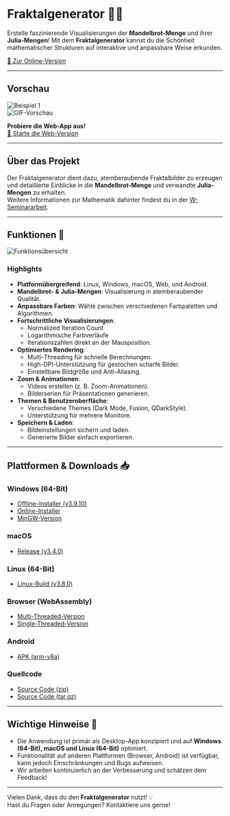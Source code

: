 # Fraktalgenerator 🌌✨

Erstelle faszinierende Visualisierungen der **Mandelbrot-Menge** und ihrer **Julia-Mengen**! Mit dem **Fraktalgenerator** kannst du die Schönheit mathematischer Strukturen auf interaktive und anpassbare Weise erkunden.  

[🔗 Zur Online-Version](https://m4rkus28.github.io/Fraktalgenerator)

---

## Vorschau

![Beispiel 1](https://github.com/M4RKUS28/Mandelbrot-Generator/blob/76baa565383021a2a83604bb21b63b2192b4ebfa/docs/example2.PNG?raw=true)  
![GIF-Vorschau](https://github.com/M4RKUS28/Fraktalgenerator/blob/main/docs/fraktalgen.gif)

**Probiere die Web-App aus!**  
[🚀 Starte die Web-Version](https://m4rkus28.codeberg.page/Mandelbrot-Generator-WebappST/@works/Fraktalgenerator.html)

---

## Über das Projekt

Der Fraktalgenerator dient dazu, atemberaubende Fraktalbilder zu erzeugen und detaillierte Einblicke in die **Mandelbrot-Menge** und verwandte **Julia-Mengen** zu erhalten.  
Weitere Informationen zur Mathematik dahinter findest du in der [W-Seminararbeit](https://code.obermui.de/markus/W-Seminar-Die-Mandelbrot-Menge/raw/branch/master/Seminararbeit_Die%20Mandelbrot-Menge_2022.pdf).  

---

## Funktionen 🚀

![Funktionsübersicht](https://github.com/M4RKUS28/Mandelbrot-Generator/blob/76baa565383021a2a83604bb21b63b2192b4ebfa/docs/example4.PNG?raw=true)

### Highlights

- **Platformübergreifend**: Linux, Windows, macOS, Web, und Android.
- **Mandelbrot- & Julia-Mengen**: Visualisierung in atemberaubender Qualität.
- **Anpassbare Farben**: Wähle zwischen verschiedenen Farbpaletten und Algorithmen.
- **Fortschrittliche Visualisierungen**:  
  - Normalized Iteration Count  
  - Logarithmische Farbverläufe  
  - Iterationszahlen direkt an der Mausposition.  
- **Optimiertes Rendering**:  
  - Multi-Threading für schnelle Berechnungen.  
  - High-DPI-Unterstützung für gestochen scharfe Bilder.  
  - Einstellbare Bildgröße und Anti-Aliasing.  
- **Zoom & Animationen**:  
  - Videos erstellen (z. B. Zoom-Animationen).  
  - Bilderserien für Präsentationen generieren.  
- **Themen & Benutzeroberfläche**:  
  - Verschiedene Themes (Dark Mode, Fusion, QDarkStyle).  
  - Unterstützung für mehrere Monitore.  
- **Speichern & Laden**:  
  - Bildeinstellungen sichern und laden.  
  - Generierte Bilder einfach exportieren.  

---

## Plattformen & Downloads 📥

### Windows (64-Bit)
- [Offline-Installer (v3.9.10)](https://github.com/M4RKUS28/Fraktalgenerator/releases/download/v3.9.10/FraktalgeneratorOfflineInstaller64BitWindows_Fraktalgenerator_v3.9.10.exe)  
- [Online-Installer](https://github.com/M4RKUS28/Fraktalgenerator/releases/download/v3.9.10/FraktalgeneratorOnlineInstaller.exe)  
- [MinGW-Version](https://github.com/M4RKUS28/Fraktalgenerator/releases/download/v3.9.10/ReleaseMinGWWindows64Bit-v3.9.10.zip)  

### macOS
- [Release (v3.4.0)](https://github.com/M4RKUS28/Fraktalgenerator/releases/download/v3.9.10/Release.v3.4.0_Fraktalgenerator.MacOS.zip)

### Linux (64-Bit)
- [Linux-Build (v3.8.0)](https://github.com/M4RKUS28/Fraktalgenerator/releases/download/v3.9.10/Fraktalgenerator-64Bit-linux-v3.8.0)

### Browser (WebAssembly)
- [Multi-Threaded-Version](https://github.com/M4RKUS28/Fraktalgenerator/releases/download/v3.9.10/WebAssembly_MultiThreaded_Fraktalgenerator_v3.9.10.zip)  
- [Single-Threaded-Version](https://github.com/M4RKUS28/Fraktalgenerator/releases/download/v3.9.10/WebAssembly_Single_threaded-Fraktalgenerator-v3.9.10.zip)  

### Android
- [APK (arm-v8a)](https://github.com/M4RKUS28/Fraktalgenerator/releases/download/v3.9.10/Fraktalgenerator-v3.9.10.apk)

### Quellcode
- [Source Code (zip)](https://github.com/M4RKUS28/Fraktalgenerator/archive/refs/tags/v3.9.10.zip)  
- [Source Code (tar.gz)](https://github.com/M4RKUS28/Fraktalgenerator/archive/refs/tags/v3.9.10.tar.gz)

---

## Wichtige Hinweise 📌

- Die Anwendung ist primär als Desktop-App konzipiert und auf **Windows (64-Bit), macOS und Linux (64-Bit)** optimiert.  
- Funktionalität auf anderen Plattformen (Browser, Android) ist verfügbar, kann jedoch Einschränkungen und Bugs aufweisen.  
- Wir arbeiten kontinuierlich an der Verbesserung und schätzen dein Feedback!  

---

Vielen Dank, dass du den **Fraktalgenerator** nutzt! 💡  
Hast du Fragen oder Anregungen? Kontaktiere uns gerne!
